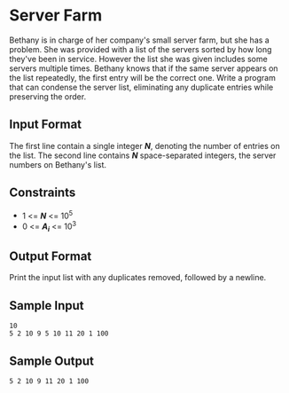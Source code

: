 # Server Farm

Bethany is in charge of her company's small server farm, but she has a problem. She was provided with a list of the servers sorted by how long they've been in service. However the list she was given includes some servers multiple times. Bethany knows that if the same server appears on the list repeatedly, the first entry will be the correct one. Write a program that can condense the server list, eliminating any duplicate entries while preserving the order.

## Input Format

The first line contain a single integer __*N*__, denoting the number of entries on the list.
The second line contains __*N*__ space-separated integers, the server numbers on Bethany's list.

## Constraints

- 1 <= __*N*__ <= 10<sup>5</sup>
- 0 <= __*A<sub>i</sub>*__ <= 10<sup>3</sup>

## Output Format

Print the input list with any duplicates removed, followed by a newline.

## Sample Input
```
10
5 2 10 9 5 10 11 20 1 100
```

## Sample Output
```
5 2 10 9 11 20 1 100
```
